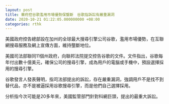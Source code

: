 ```yaml
---
layout: post
title: 華府控谷歌濫用市場優勢保壟斷　谷歌指訴訟有嚴重漏洞
date: 2020-10-21 01:22:05.000000000 +08:00
categories: rthk
---
```


美國政府控告總部設在加州的全球最大搜尋引擎公司谷歌，濫用市場優勢，在互聯網搜尋服務及網上宣傳方面，維持壟斷地位。

美國司法部聯同11個州政府，向聯邦法院提交控告谷歌的文件。文件指出，谷歌每年付出數十億美元，確保公司的搜尋引擎，成為用戶的電腦或手機中，預設選擇採用的搜尋引擎。

谷歌發言人發表聲明，指司法部提出的訴訟，存在嚴重漏洞，強調用戶不是找不到替代品，亦不是被逼採用谷歌搜尋引擎，而是他們自己選擇採用。

分析指今次可能是20多年來，美國監管部門針對科網巨頭，提出的最重大訴訟。
